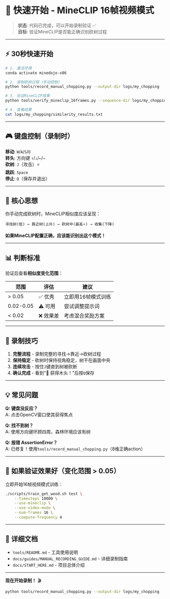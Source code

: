 # 🚀 快速开始 - MineCLIP 16帧视频模式

> **状态**: 代码已完成，可以开始录制验证 ✅  
> **目标**: 验证MineCLIP是否能正确识别砍树过程

---

## ⚡ **30秒快速开始**

```bash
# 1. 激活环境
conda activate minedojo-x86

# 2. 录制砍树过程（手动控制）
python tools/record_manual_chopping.py --output-dir logs/my_chopping

# 3. 验证MineCLIP效果
python tools/verify_mineclip_16frames.py --sequence-dir logs/my_chopping

# 4. 查看结果
cat logs/my_chopping/similarity_results.txt
```

---

## 🎮 **键盘控制（录制时）**

**移动**: `W`/`A`/`S`/`D`  
**转头**: 方向键 `↑`/`↓`/`←`/`→`  
**砍树**: `J`（攻击）⭐  
**跳跃**: `Space`  
**停止**: `Q`（保存并退出）

---

## 🎯 **核心思想**

你手动完成砍树时，MineCLIP相似度应该呈现：

```
寻找树(低) → 靠近树(上升) → 砍树中(最高⭐) → 收集(下降)
```

**如果MineCLIP配置正确，应该能识别出这个模式！**

---

## 📊 **判断标准**

验证后查看**相似度变化范围**：

| 范围 | 评估 | 建议 |
|------|------|------|
| > 0.05 | ✅ 优秀 | 立即用16帧模式训练 |
| 0.02-0.05 | ⚠️ 可用 | 尝试调整提示词 |
| < 0.02 | ❌ 效果差 | 考虑混合奖励方案 |

---

## 🔬 **录制技巧**

1. **完整流程** - 录制完整的寻找→靠近→砍树过程
2. **保持稳定** - 砍树时保持视角稳定，树干在画面中央
3. **连续攻击** - 按住`J`键直到树被砍断
4. **确认完成** - 看到"🎉 获得木头！"后按`Q`保存

---

## 💡 **常见问题**

**Q: 键盘没反应？**  
A: 点击OpenCV窗口使其获得焦点

**Q: 找不到树？**  
A: 使用方向键环顾四周，森林环境应该有树

**Q: 报错 AssertionError？**  
A: 已修复！使用`tools/record_manual_chopping.py`（8维正确action）

---

## 🚀 **如果验证效果好（变化范围 > 0.05）**

立即开始16帧视频模式训练：

```bash
./scripts/train_get_wood.sh test \
    --timesteps 10000 \
    --use-mineclip \
    --use-video-mode \
    --num-frames 16 \
    --compute-frequency 4
```

---

## 📖 **详细文档**

- `tools/README.md` - 工具使用说明
- `docs/guides/MANUAL_RECORDING_GUIDE.md` - 详细录制指南
- `docs/START_HERE.md` - 项目总体介绍

---

**现在开始录制！** 🎬

```bash
python tools/record_manual_chopping.py --output-dir logs/my_chopping
```

